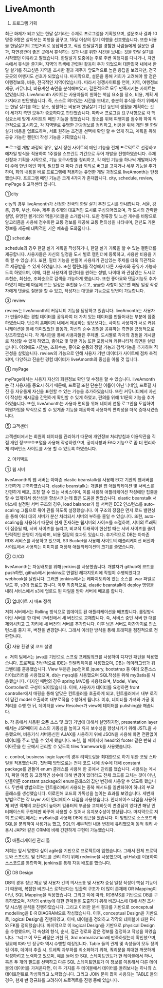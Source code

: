 # LiveAmonth
1. 프로그램 기획

 최근 화제가 되고 있는 한달 살기라는 주제로 프로그램을 기획했으며, 설문조사 결과 10명중 8명은 살아보는 여행을 꿈꾸고, 15일 이상의 장기 여행을 선호했습니다. 또한 비용을 한달살기의 고민거리로 응답하였고, 직접 한달살기를 경험한 사람들에게 질문한 결과, 자연경관이 좋은 곳에서 휴식하는 것과 나를 위한 시간을 보내는 것을 한달 살기를 시작했던 이유라고 말했습니다.
  한달살기 도중에는 주로 주변 여행지를 다니거나, 자연속에서 휴식을 즐기며, 지역의 특색에 관련된 활동이 주가 되었으며 대한민국 내에서 한달 살기를 하고싶은 지역을 조사한 결과 제주가 앞도적으로 높은 응답을 보였지만, 전국 곳곳의 여행지도 선호가 되었습니다. 마지막으로, 설문을 통해 저희가 고려해야 할 점은 여행정보와, 비용, 전국적인 지역이었습니다. 따라서 경쟁사이트를 언어, 지역, 여행정보제공, 커뮤니티, 비용계산 측면을 분석해보았고, 결론적으로 모두 만족시키는 사이트는 없었습니다.
 LiveAmonth 사이트는 사용자들이 원하는 핵심 요소를 장소, 비용, 계획 세가지라고 판단했습니다. 즉, 스스로 의미있는 시간을 보내고, 충분히 휴식을 하기 위해서는 한달 살기를 하는 장소, 생활하는 비용과 한달살기 기간 동안의 생활을 계획하는 것 이 세가지 측면 모두가 중요하다고 판단했습니다. 따라서 프로그램 요구사항으로 각 핵심요소에 맞게 사이트의 메인 기능을 정했습니다. 장소를 위해 여행지를 점수화 하여 직관적으로 표시하고, 각 지역별로 유명한 관광정보를 정리하고, 비용을 위해 개인 별 한달 살기 비용을 업로드하며, 서로 원하는 조건을 선택해 확인 할 수 있게 하고, 계획을 위해 공유 가능한 캘린더 작성 기능을 기획했습니다.
 
 프로그램 개발 과정의 경우, 앞서 정한 사이트의 메인 기능을 전체 프로덕트로 선정하고 에자일 방식을 적용하여 1주일을 스프린트 기간으로 두어 개발을 진행하였습니다. 주제 선정과 기획을 시작으로, 기능 요구사항을 정리하고, 각 메인 기능을 하나씩 개발해나가며 주에 한번 메인 회의, 필요할 때 마다 긴급 회의로 버그를 고치거나 세부 기능을 추가하며, 회의 내용을 바로 프로그램에 적용하는 유연한 개발 과정으로 liveAmonth는 탄생했습니다.
 프로그램 메인 기능은 크게 4가지가 존재합니다. city, schedule, review, myPage & 고객센터 입니다.
  
  ①city
  
  city의 경우 liveAmonth가 선정한 전국의 한달 살기 추천 도시를 안내합니다. 서울, 강릉, 경주, 부산, 여수, 제주 총 6개의 대표적인 도시로 구성되어있으며, 각 도시의 간략한 설명, 유명한 볼거리와 먹을거리들을 소개합니다. 또한 정류장 및 노선 개수를 바탕으로 알고리즘을 사용해 점수화한 교통 정보를 제공해 교통 편의성을 나타내며, 전년도 기온 정보를 제공해 대략적인 기온 예측을 도와줍니다.
  
  ② schedule
  
  schedule의 경우 한달 살기 계획을 작성하거나, 한달 살기 기록을 할 수 있는 캘린더를 제공합니다. 사용자들은 자신의 일정을 도시 별로 캘린더에 등록하고, 사용한 비용을 기록 할 수 있습니다. 또한, 필터 기능을 만들어 사용자가 관심있는 주제를 더욱 직관적으로 제공받을 수 있게 하였습니다. 또한 캘린더를 작성해서 다른 사용자와 공유가 가능하도록 하였으며, 이때, 다른 사용자의 캘린더를 원하는 성별, 나이대 와 관심있는 도시로 추천순, 최신순, 조회순으로 검색을 가능하게 했습니다. 또한 좋아요와 댓글기능도 추가하였기 때문에 마음에 드는 일정은 추천을 누르고, 궁금한 사항이 있으면 해당 일정 작성자에게 댓글로 질문을 할 수 있고, 작성자는 대댓글 기능으로 답변이 가능합니다.
  
  ③ review
  
  review는 liveAmonth의 커뮤니티 기능을 담당하고 있습니다. liveAmonth는 사용자가 만들어내는 경험 데이터를 공유하여 더 가치 있는 데이터를 만들어내는 부분에 집중하였습니다. 단순히 홈페이지 내에서 제공하는 정보보다는, 사이트 사용자가 서로 커뮤니케이션을 통해 의미있었던 활동과, 자신의 순수 경험을 공유하는 측면을 긍정적으로 강조하였습니다. 
  각 게시판을 통해 사용자들은 주제별, 도시별로 각자의 경험을 게시글로 작성할 수 있게 하였고, 좋아요 및 댓글 기능 또한 포함시켜 커뮤니티적 측면을 살렸습니다. 이외에도 시간순, 조회수순, 좋아요 순등의 정렬 기능과 검색기능을 추가하여 직관성을 살렸습니다. 
 review의 기능으로 인해 사용자 기반 데이터가 사이트에 점차 축적되며, 다양하고 진솔한 경험 데이터가 liveAmonth의 중심을 이룰 것 입니다. 
    
 ④ myPage
 
 myPage에서는 사용자 자신의 회원정보 확인 및 수정을 할 수 있습니다. liveAmonth는 각 사용자를 중요시 하기 때문에, 프로필 또한 단순한 이름이 아닌 닉네임, 프로필 사진 등 자유롭게 자신을 표현할 수 있는 기능을 추가하였습니다. 또한 커뮤니티에서 자신이 작성한 게시글을 간편하게 확인할 수 있게 하였고, 편의를 위해 1:1문의 기능을 추가하였습니다. 또한, liveAmonth는 사용자 편의를 위해 네이버 연동 로그인을 도입하여 회원가입을 약식으로 할 수 있게끔 기능을 제공하여 사용자의 편리성을 더욱 증대시켰습니다.

 ⑤ 고객센터
 
 고객센터에서는 회원의 데이터를 관리하기 때문에 개인정보 처리방침과 이용약관을 직접 개인 정보보호포털을 사용해 작성하였으며, 공지사항과 FAQ 기능으로 좀 더 편리하게 리버먼스 사이트를 사용 할 수 있도록 하였습니다. 

2. 아키택트

① 웹 서버

 liveAmonth의 웹 서버는 아마존 elastic beanstalk을 사용해 EC2 기반의 웹서버를 간편하게 구축하였습니다. elastic beanstalk는 개발된 웹 애플리케이션 및 서비스를 간편하게 배포, 조정 할 수 있는 서비스이며, 이를 사용해 애플리케이션 작성에만 집중을 할 수 있게되서 생산성을 향상시키는데 많은 도움을 받았습니다.
  elastic beanstalk 서비스에 설정된 서버 구조의 경우, load balancer가 웹 서버인 EC2 인스턴스를 
auto-scaling 그룹으로 묶어 관를 하도록 설정했습니다. 이 구조의 장점은 먼저 로드 밸런싱을 통해 여러 대의 서버가 분산 처리되서 서버의 부하를 줄일 수 있습니다. 또한, auto-scaling을 사용하기 때문에 현재 존재하는 웹서버의 사이즈를 조절하여, 서버의 트래픽이 집중될 때, 서버 사이즈를 늘리고, 비교적 트래픽이 한산할 때는 서버 사이즈를 줄여 탄력적인 운영이 가능하며, 비용 절감의 효과도 있습니다. 추가적으로 DB는 아마존 RDS 서비스를 사용하고 있으며, S3 Bucket을 사용해 사이트의 애플리케이션 버전과 사이트에서 사용되는 이미지를 저장해 애플리케이션의 크기를 줄였습니다. 

② CI/CD

 liveAmonth는 자동배포를 위해 jenkins를 사용했습니다.
 개발자가 github에 코드를 push하면, github에서 jenkins로 연결된 레파지토리에 작업이 수행되었다고 webhook을 날립니다. 그러면 jenkins에서는 레파지토리에 있는 소스를 .war 파일로 빌드 후, s3에 업로드 합니다. 이후 최종적으로, elastic beanstalk에 deploy 명령을 내려 서비스에서 s3에 업로드 된 파일을 받아 서버에 배포를 합니다.
 
③ 업데이트 시 배포 정책

 저희 서버에서는 Rolling 방식으로 업데이트 된 애플리케이션을 배포합니다. 롤링방식이란 서버를 한 대씩 구버전에서 새 버전으로 교채합니다. 즉, 서비스 중인 서버  한 대를 제외시키고 그 자리에 새 버전의 서버를 추가합니다. 이후 남은 서버도 마찬가지로 인스턴스를 중지 후, 버전을 변경합니다. 그래서 이러한 방식을 통해 트래픽을 점진적으로 전환합니다.

④ 사용 환경 및 코드 설명

 a. 저희 팀에서는 java를 기반으로 스프링 프레임워크를 사용하여 디자인 패턴을 적용했습니다. 프로젝트 전반적으로 IDE는 인텔리제이를 사용했으며, DB는 데이터그립과 워크벤티를 혼용했습니다. 
 View 부분은 jsp언어로 jquery, bootstrap 등 여러 오픈소스 라이브러리를 사용했으며, db는 mysql를 사용했으며 SQL작성을 위해 myBatis를 사용했습니다.
  디자인 패턴의 경우 spring MVC를 사용했으며, Model, View, Controller로 구성이 되어있습니다. 이때, 사용자가 데이터를 요청하면 front controller에서 매핑을 통해 알맞은 컨트롤러를 호출하게 되고, 컨트롤러에서 내부 로직이 담긴 model 호출하여 내부로직을 수행하게 됩니다. 이후, 데이터를 가져와 가공 및 처리를 수행 한 뒤, 데이터를 view Resolver가 view에 데이터를 pulishing을 해줍니다.
  
 b. 각 층에서 사용된 오픈 소스 및 코딩 기법에 대해서 설명하자면, presentation layer에서는 JSP페이지 소스의 가동성을 높이고 유지 보수성을 향상시키기 위해 JSTL을 사용했으며, 비동기식 서버통신인 AJAX를 사용하기 위해 JSON을 사용해 화면 전환없이 데이터를 주고 받을 수 있게 했습니다. 또한, 웹 페이지에 headr와 footer 같은 반복 레이아웃을 한 곳에서 관리할 수 있도록 tiles framework를 사용했습니다.

c. control, business logic layer의 경우 리팩토링을 최대한으로 하기 위한 코딩 스타일을 적용했습니다. 첫번째 방법으로는 전체 코드 내에 상수에 대해 constant package를 만들어 enum 클래스를 사용해 한 곳에서 관리를 했습니다. 사용되는 메시지, 파일 이름 등 고정적인 상수에 대해 변경이 있더라도 전체 코드를 고치는 것이 아닌, 만들어둔 constant package의 enum클래스의 값만 변경해 사용할 수 있도록 했습니다.
 두번째 방법으로는 컨트롤러에서 사용되는 중복 매서드를 일반화하여 하나의 부모 클래스를 생성했습니다. 이로인해 코드의 가독성을 높이는 효과를 보였습니다.
 세번째 방법으로는 각 layer 사이 인터페이스 타입을 사용했습니다. 인터페이스 타입을 사용하게 되면 객체의 교환성이 높아져 컴퓨터의 부품을 교체하듯이 변경점이 있다면 해당 인터페이스의 구현체만 바꾸어 사용할 수 있어서 유지보수성이 향상됩니다.
 마지막으로 저희 프로젝트에서는 myBatis를 사용해 DB에 접근을 했습니다. 이 방법으로 소스코드와 SQL을 분리하여 사용가능 했고, SQL의 세부적인 내용 변경에 유리했으며 동적 쿼리 사용시 JAP와 같은 ORM에 비해 간편하게 구현이 가능했습니다.

⑤ 애플리케이션 관리 툴

 저희는 앞서 말했다 싶이 agile을 기반으로 프로젝트에 임했습니다. 그래서 전체 프로덕트와 스프린트 및 진척도를 관리 하기 위해 redmine을 사용했으며, gitHub를 이용하여 소스코드를 통합하며, jenkins를 통해 자동 배포를 했습니다.
 
⑥ DB Design

DB의 경우 정보 제공 및 사용자 간의 의사소통 및 사용자 중심 일정 작성이 핵심 기능이기 때문에, 복잡한 비즈니스 로직보다는 입출력 구조가 더 많이 존재해 OR Mapping이 아닌, SQL Mapping을 적용했습니다. 그리고 이에 따라, RDBMS를 기반으로 DB를 구축하였으며, 각각의 entity에 대한 관계들을 도출하기 위해 비즈니스에 대해 사전 조사 및 시스템 분석을 진행하였습니다. 그리고 이러한 분석 결과를 기반으로 conceptual modelling을 E-R DIAGRAM으로 작성했습니다. 이후, conceptual Design을 기반으로, logical Design을 진행하였고, 이때, 테이블을 정의하고 각각의 테이블에 대한 PK와 FK를 정의했습니다. 마지막으로 이 logical Design을 기반으로 physical Design을 수행했으며, 각 속성의 형식, 순서, 접근 경로와 같은 정보를 결정하고 작성을 하였습니다. 그리고 이 모든 과정은 거친 뒤, 3rd normalization에 만족하였는지 확인했으며, 필요에 따라 반 정규화 역시 수행할 예정입니다.
Table 들의 관계 및 속성들이 모두 정의된 이후, 데이터 추출 시, 트레픽 과부하를 최소화하기 위해, 쿼리문을 최대한 깨끗하게 작성하려고 노력하고 있으며, 예를 들어 한 SQL 스테이트먼트가 한 테이블에서 하나, 혹은 두 개의 필드를 선택하고 다른 SQL 스테이트먼트가 이 정보를 이용해서 다른 테이블의 데이터를 가져온다면, 이 두 가지를 두 테이블에서 데이터를 돌려보내는 하나의 스테이트먼트로 작성하려고 노력했습니다. 그리고 JOIN 문이 많이 사용되는 TABLE 들의 경우, 현재 반 정규화를 고려하여 프로젝트를 진행 중에 있습니다.
